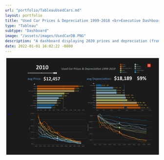 ```yaml
---
url: "portfolio/TableauUsedCars.md"
layout: portfolio
title: "Used Car Prices & Depreciation 1999-2018 <br>Executive Dashboard"
type: "Tableau"
subtype: "Dashboard"
image: "/assets/images/UsedCarDB.PNG"
description: "A dashboard displaying 2020 prices and depreciation (from 2019) of various used car makes and model 1999-2019.&nbspThe image links to the live dashboard on Tableau Public."
date: 2022-01-01 16:02:22 -0800
---
```



[![Used Car Prices & Depreciation 1999-2018](assets\images\UsedCarDB.PNG)](https://public.tableau.com/views/UsedCarsExecDashboard/Dashboard1?:language=en-US&publish=yes&:display_count=n&:origin=viz_share_link)